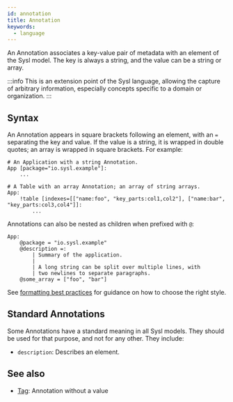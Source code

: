 ```yaml
---
id: annotation
title: Annotation
keywords:
  - language
---
```


An Annotation associates a key-value pair of metadata with an element of the Sysl model. The key is always a string, and the value can be a string or array.

:::info
This is an extension point of the Sysl language, allowing the capture of arbitrary information, especially concepts specific to a domain or organization.
:::

## Syntax

An Annotation appears in square brackets following an element, with an `=` separating the key and value. If the value is a string, it is wrapped in double quotes; an array is wrapped in square brackets. For example:

```sysl
# An Application with a string Annotation.
App [package="io.sysl.example"]:
    ...

# A Table with an array Annotation; an array of string arrays.
App:
    !table [indexes=[["name:foo", "key_parts:col1,col2"], ["name:bar", "key_parts:col3,col4"]]:
        ...
```

Annotations can also be nested as children when prefixed with `@`:

```sysl
App:
    @package = "io.sysl.example"
    @description =:
        | Summary of the application.
        |
        | A long string can be split over multiple lines, with
        | two newlines to separate paragraphs.
    @some_array = ["foo", "bar"]
```

See [formatting best practices](../best-practices/formatting.md) for guidance on how to choose the right style.

## Standard Annotations

Some Annotations have a standard meaning in all Sysl models. They should be used for that purpose, and not for any other. They include:

- `description`: Describes an element.

## See also

- [Tag](./tag.md): Annotation without a value
